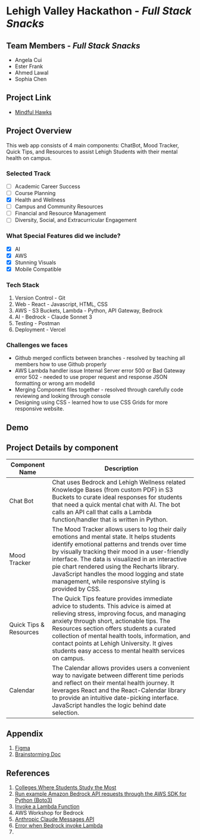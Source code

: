 # Lehigh Valley Hackathon - *Full Stack Snacks*

## Team Members - *Full Stack Snacks*

* Angela Cui
* Ester Frank
* Ahmed Lawal
* Sophia Chen

## Project Link

* [Mindful Hawks](https://lehigh-valley-hackathon.vercel.app/)

## Project Overview

This web app consists of 4 main components: ChatBot, Mood Tracker, Quick Tips, and Resources to assist Lehigh Students with their mental health on campus.

### Selected Track

* [ ] Academic Career Success
* [ ] Course Planning
* [X] Health and Wellness
* [ ] Campus and Community Resources
* [ ] Financial and Resource Management
* [ ] Diversity, Social, and Extracurricular Engagement

### What Special Features did we include?

* [X] AI
* [X] AWS
* [X] Stunning Visuals
* [X] Mobile Compatible

### Tech Stack

1. Version Control - Git
2. Web - React - Javascript, HTML, CSS
3. AWS - S3 Buckets, Lambda - Python, API Gateway, Bedrock
4. AI - Bedrock - Claude Sonnet 3
5. Testing - Postman
6. Deployment - Vercel

### Challenges we faces

* Github merged conflicts between branches - resolved by teaching all members how to use Github properly
* AWS Lambda handler issue Internal Server error 500 or Bad Gateway error 502 - needed to use proper request and response JSON formatting or wrong arn modelId
* Merging Component files together - resolved through carefully code reviewing and looking through console
* Designing using CSS - learned how to use CSS Grids for more responsive website.

## Demo



## Project Details by component

| **Component Name** | **Description** |
|----------------|-------------|
|Chat Bot|Chat uses Bedrock and Lehigh Wellness related Knowledge Bases (from custom PDF) in S3 Buckets to curate ideal responses for students that need a quick mental chat with AI. The bot calls an API call that calls a Lambda function/handler that is written in Python.|
|Mood Tracker|The Mood Tracker allows users to log their daily emotions and mental state. It helps students identify emotional patterns and trends over time by visually tracking their mood in a user-friendly interface. The data is visualized in an interactive pie chart rendered using the Recharts library. JavaScript handles the mood logging and state management, while responsive styling is provided by CSS.|
|Quick Tips & Resources |The Quick Tips feature provides immediate advice to students. This advice is aimed at relieving stress, improving focus, and managing anxiety through short, actionable tips. The Resources section offers students a curated collection of mental health tools, information, and contact points at Lehigh University. It gives students easy access to mental health services on campus.|
|Calendar|The Calendar allows provides users a convenient way to navigate between different time periods and reflect on their mental health journey. It leverages React and the React-Calendar library to provide an intuitive date-picking interface. JavaScript handles the logic behind date selection.|

## Appendix

1. [Figma](https://www.figma.com/design/fBHZMuLdJvPyBDpEDzJoBJ/Hackathon-Wireframe?node-id=2-2&node-type=canvas)
2. [Brainstorming Doc](https://docs.google.com/document/d/1w6Nevw0Hx0Vz23pH4w9rokgXpkjpYr039HTCTEwpxkw/edit?usp=sharing)

## References

1. [Colleges Where Students Study the Most](https://www.cnbc.com/2024/09/05/colleges-where-students-study-the-most-princeton-review.html)
2. [Run example Amazon Bedrock API requests through the AWS SDK for Python (Boto3)](https://docs.aws.amazon.com/bedrock/latest/userguide/getting-started-api-ex-python.html)
3. [Invoke a Lambda Function](https://docs.aws.amazon.com/AmazonS3/latest/userguide/batch-ops-invoke-lambda.html)
4. AWS Workshop for Bedrock
5. [Anthropic Claude Messages API](https://docs.aws.amazon.com/bedrock/latest/userguide/model-parameters-anthropic-claude-messages.html#model-parameters-anthropic-claude-messages-request-response)
6. [Error when Bedrock invoke Lambda](https://repost.aws/questions/QUXk7QWdzGTh-c5MIWch9NNQ/error-when-bedrock-agent-invoke-lambda)
7. 
